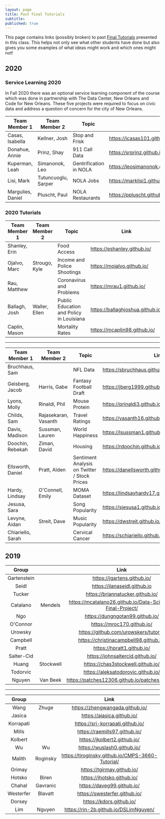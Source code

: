 ```yaml
---
layout: page
title: Past Final Tutorials
subtitle:
published: true
---
```


This page contains links (possibly broken) to past [Final Tutorials](FinalTutorial.md) presented in this class. This helps not only see what other students have done but also gives you some examples of what ideas might work and which ones might not!

## 2020

### Service Learning 2020

In Fall 2020 there was an optional service learning component of the course which was done in partnership with The Data Center, New Orleans and Code for New Orleans.  These five projects were required to focus on civic data and address a question of concern for the city of New Orleans.

| Team Member 1     | Team Member 2       | Topic                                    | Link                                                     |
|-------------------|---------------------|------------------------------------------|----------------------------------------------------------|
| Casas, Isabella   | Kellner, Josh       | Stop and Frisk                           | <https://icasas101.github.io/FinalDSTutorial/>           |
| Donahue, Annie    | Prinz, Shay         | 911 Call Data                            | <https://srprinz.github.io/CMPS3160_Final/>                |
| Kuperman, Leah    | Simanonok, Leo      | Gentrification in NOLA                   | <https://leosimanonok.github.io/DataScienceFinalTutorial/> |
| Lisi, Mark        | Tutuncuoglu, Sarper | NOLA Jobs                                | <https://marklisi1.github.io/>                             |
| Margulies, Daniel | Pluscht, Paul       | NOLA Restaurants                         | <https://ppluscht.github.io/DSFinal/>                      |

### 2020 Tutorials

| Team Member 1     | Team Member 2       | Topic                                    | Link                                                     |
|-------------------|---------------------|------------------------------------------|----------------------------------------------------------|
| Shanley, Erin     |                     | Food Access                              | <https://eshanley.github.io/>                              |
| Ojalvo, Marc      | Strougo, Kyle       | Income and Police Shootings              | <https://mojalvo.github.io/>                               |
| Rau, Matthew      |                     | Coronavirus and Problems                 | <https://mrau1.github.io/>                                 |
| Ballagh, Josh     | Waller, Ellen       | Public Education and Policy in Louisiana | <https://ballaghjoshua.github.io/>                         |
| Caplin, Mason     |                     | Mortality Rates                          | <https://mcaplin98.github.io/>                             |

---

| Team Member 1     | Team Member 2        | Topic                                        | Link                                             |
|-------------------|----------------------|----------------------------------------------|--------------------------------------------------|
| Bruchhaus, Sam    |                      | NFL Data                                     | <https://sbruchhaus.github.io/>                    |
| Geisberg, Jacob   | Harris, Gabe         | Fantasy Football Draft                       | <https://jberg1999.github.io/Fantasy/>             |
| Lyons, Molly      | Rinaldi, Phil        | Mouse Protein                                | <https://prinaldi3.github.io/>                     |
| Childs, Sam       | Rajasekaran, Vasanth | Travel Ratings                               | <https://vasanth16.github.io/>                     |
| Davis, Madison    | Sussman, Lauren      | World Happiness                              | <https://lsussman1.github.io/DataScienceTutorial/> |
| Doochin, Rebekah  | Ziman, David         | Housing                                      | <https://rdoochin.github.io/>                      |
| Ellsworth, Daniel | Pratt, Alden         | Sentiment Analysis on Twitter / Stock Prices | <https://danellsworth.github.io/>                  |
| Hardy, Lindsay    | O'Connell, Emily     | MOMA Dataset                                 | <https://lindsayhardy17.github.io/>                |
| Jesusa, Sara      |                      | Song Popularity                              | <https://sjesusa1.github.io/>                      |
| Levyne, Aidan     | Streit, Dave         | Music Popularity                             | <https://dwstreit.github.io/>                      |
| Chiariello, Sarah |                      | Cervical Cancer                              | <https://schiariello.github.io/>                   |


## 2019

| Group       |           | Link                                                      |
|:-----------:|:---------:|:---------------------------------------------------------:|
| Gartenstein |           | https://jgartens.github.io/                               |
| Seidl       |           | https://ilanaseidl.github.io                              |
| Tucker      |           | https://briannatucker.github.io/                          |
| Catalano    | Mendels   | https://mcatalano26.github.io/Data-Science-Final-Project/ |
| Ngo         |           | https://dungngotan99.github.io/                           |
| O'Connor    |           | https://mroc170.github.io/                                |
| Urowsky     |           | https://github.com/urowskers/tutorial                     |
| Campbell    |           | https://christinacampbell98.github.io/                    |
| Pratt       |           | https://hpratt1.github.io/                                |
| Salter-Cid  |           | https://johnsaltercid.github.io/                          |
| Huang       | Stockwell | https://chas3stockwell.github.io/                         |
| Todorvic    |           | https://aleksatodorovic.github.io/                        |
| Nguyen      | Van Beek  | https://patches12306.github.io/patches12306/              |

---

| Group       |           | Link                                                      |
|:-----------:|:---------:|:---------------------------------------------------------:|
| Wang        | Zhuge     | https://zhengwangada.github.io/                           |
| Jasica      |           | https://ajasica.github.io/                                |
| Korrapati   |           | https://sri-korrapati.github.io/                          |
| Mills       |           | https://raemills97.github.io/                             |
| Kolbert     |           | https://jkolbert2.github.io/                              |
| Wu          | Wu        | https://wuslash0.github.io/                               |
| Malith      | Roginsky  | https://tjroginsky.github.io/CMPS-3660-Tutorial/          |
| Grimay      |           | https://tgirmay.github.io/                                |
| Hotsko      | Biren     | https://jhotsko.github.io/                                |
| Chahal      | Gavranic  | https://daveg99.github.io/                                |
| Westerfer   | Blavatt   | https://swesterfer.github.io/                             |
| Dorsey      |           | https://kdors.github.io/                                  |
| Lim         | Nguyen    | https://rjn-2b.github.io/DSLimNguyen/                     |